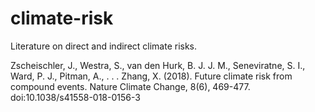 # climate-risk
Literature on direct and indirect climate risks. 

Zscheischler, J., Westra, S., van den Hurk, B. J. J. M., Seneviratne, S. I., Ward, P. J., Pitman, A., . . . Zhang, X. (2018). Future climate risk from compound events. Nature Climate Change, 8(6), 469-477. doi:10.1038/s41558-018-0156-3

